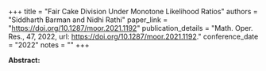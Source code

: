 +++
title = "Fair Cake Division Under Monotone Likelihood Ratios"
authors = "Siddharth Barman and Nidhi Rathi"
paper_link = "https://doi.org/10.1287/moor.2021.1192"
publication_details = "Math. Oper. Res., 47, 2022, url: <a href='https://doi.org/10.1287/moor.2021.1192' target='_blank'>https://doi.org/10.1287/moor.2021.1192</a>."
conference_date = "2022"
notes = ""
+++

<b>Abstract:</b>
